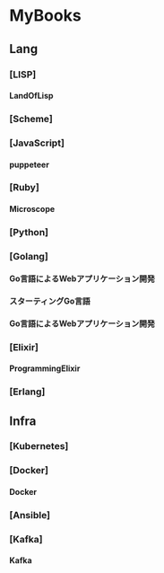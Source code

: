 MyBooks
=======
## Lang
### [LISP]
#### LandOfLisp
### [Scheme]
### [JavaScript]
#### puppeteer
### [Ruby]
#### Microscope
### [Python]
### [Golang]
#### Go言語によるWebアプリケーション開発
#### スターティングGo言語
#### Go言語によるWebアプリケーション開発
### [Elixir]
#### ProgrammingElixir
### [Erlang]
## Infra
### [Kubernetes]
### [Docker]
#### Docker
### [Ansible]
### [Kafka]
#### Kafka
